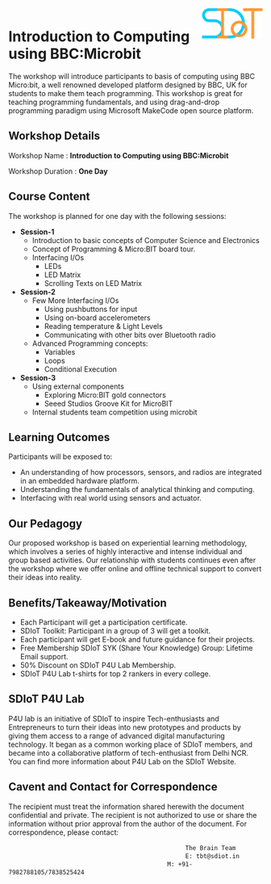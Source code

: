 <img align="right" width="120" height="60" src="https://github.com/Team-SDIoT/SDIoT_Events/blob/master/SDIoT%20New%20Logo.png">

# Introduction to Computing using BBC:Microbit
The workshop will introduce participants to basis of computing using BBC Micro:bit, a well renowned developed platform designed by BBC, UK for students to make them teach programming. This workshop is great for teaching programming fundamentals, and using drag-and-drop programming paradigm using Microsoft MakeCode open source platform.

## Workshop Details
Workshop Name      : **Introduction to Computing using BBC:Microbit**

Workshop Duration  : **One Day**
## Course Content
The workshop is planned for one day with the following sessions:
+ **Session-1**
  + Introduction to basic concepts of Computer Science and Electronics
  + Concept of Programming & Micro:BIT board tour.
  + Interfacing I/Os
    + LEDs
    + LED Matrix
    + Scrolling Texts on LED Matrix
+ **Session-2**
  + Few More Interfacing I/Os
    + Using pushbuttons for input
    + Using on-board accelerometers
    + Reading temperature & Light Levels
    + Communicating with other bits over Bluetooth radio
  + Advanced Programming concepts:
    + Variables
    + Loops
    + Conditional Execution
+ **Session-3**
  + Using external components
    + Exploring Micro:BIT gold connectors
    + Seeed Studios Groove Kit for MicroBIT
  + Internal students team competition using microbit

## Learning Outcomes
Participants will be exposed to:
+ An understanding of how processors, sensors, and radios are integrated in an embedded hardware platform.
+ Understanding the fundamentals of analytical thinking and computing. 
+ Interfacing with real world using sensors and actuator.

## Our Pedagogy
Our proposed workshop is based on experiential learning methodology, which involves a series of highly interactive and intense individual and group based activities. Our relationship with students continues even after the workshop where we offer online and offline technical support to convert their ideas into reality.
## Benefits/Takeaway/Motivation
+ Each Participant will get a participation certificate.
+ SDIoT Toolkit: Participant in a group of 3 will get a toolkit.
+ Each participant will get E-book and future guidance for their projects.
+ Free Membership SDIoT SYK (Share Your Knowledge) Group: Lifetime Email support.
+ 50% Discount on SDIoT P4U Lab Membership.
+ SDIoT P4U Lab t-shirts for top 2 rankers in every college.
## SDIoT P4U Lab
P4U lab is an initiative of SDIoT to inspire Tech-enthusiasts and Entrepreneurs to turn their ideas into new prototypes and products by giving them access to a range of advanced digital manufacturing technology. It began as a common working place of SDIoT members, and became into a collaborative platform of tech-enthusiast from Delhi NCR. You can find more information about P4U Lab on the SDIoT Website.
## Cavent and Contact for Correspondence
The recipient must treat the information shared herewith the document confidential and private. The recipient is not authorized to use or share the information without prior approval from the author of the document. For correspondence, please contact:
                                                     
                                                     The Brain Team
                                                     E: tbt@sdiot.in
                                                M: +91-7982788105/7838525424
                                                      

